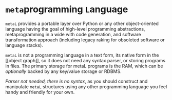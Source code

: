 # `meta`programming `L`anguage

`metaL` provides a portable layer over Python or any other object-oriented language having the goal of high-level programming abstractions, metaprogramming in a wide with code generation, and software transformation approach (including legacy raking for obsoleted software or language stacks).

`metaL` is not a programming language in a text form, its native form in the [[object graph]], so it does not need any syntax parser, or storing programs in files. The primary storage for metaL programs is the RAM, which can be *optionally* backed by any key/value storage or RDBMS.

*Parser not needed, there is no syntax*, as you should construct and manipulate `metaL` structures using any other programming language you feel handy and friendly for your own.
